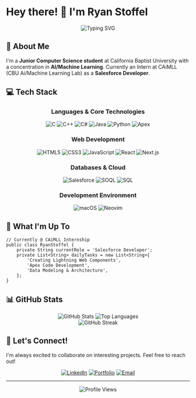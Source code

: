 # Hey there! 👋 I'm Ryan Stoffel

<div align="center">
  <img src="https://readme-typing-svg.herokuapp.com?font=Fira+Code&size=24&duration=3000&pause=1000&color=36BCF7&center=true&vCenter=true&width=600&lines=Computer+Science+%40+CBU;Salesforce+Developer;Full-Stack+Web+Developer;" alt="Typing SVG" />
</div>

## 🚀 About Me

I'm a **Junior Computer Science student** at California Baptist University with a concentration in **AI/Machine Learning**. Currently an Intern at CAiMLL (CBU Ai/Machine Learning Lab) as a **Salesforce Developer**.

## 💻 Tech Stack

<div align="center">

### Languages & Core Technologies
![C](https://img.shields.io/badge/C-00599C?style=for-the-badge&logo=c&logoColor=white)
![C++](https://img.shields.io/badge/C%2B%2B-00599C?style=for-the-badge&logo=c%2B%2B&logoColor=white)
![C#](https://img.shields.io/badge/C%23-239120?style=for-the-badge&logo=c-sharp&logoColor=white)
![Java](https://img.shields.io/badge/Java-ED8B00?style=for-the-badge&logo=openjdk&logoColor=white)
![Python](https://img.shields.io/badge/Python-3776AB?style=for-the-badge&logo=python&logoColor=white)
![Apex](https://img.shields.io/badge/Apex-00A1E0?style=for-the-badge&logo=salesforce&logoColor=white)

### Web Development
![HTML5](https://img.shields.io/badge/HTML5-E34F26?style=for-the-badge&logo=html5&logoColor=white)
![CSS3](https://img.shields.io/badge/CSS3-1572B6?style=for-the-badge&logo=css3&logoColor=white)
![JavaScript](https://img.shields.io/badge/JavaScript-F7DF1E?style=for-the-badge&logo=javascript&logoColor=black)
![React](https://img.shields.io/badge/React-20232A?style=for-the-badge&logo=react&logoColor=61DAFB)
![Next.js](https://img.shields.io/badge/Next.js-000000?style=for-the-badge&logo=next.js&logoColor=white)

### Databases & Cloud
![Salesforce](https://img.shields.io/badge/Salesforce-00A1E0?style=for-the-badge&logo=salesforce&logoColor=white)
![SOQL](https://img.shields.io/badge/SOQL-00A1E0?style=for-the-badge&logo=salesforce&logoColor=white)
![SQL](https://img.shields.io/badge/SQL-4479A1?style=for-the-badge&logo=mysql&logoColor=white)

### Development Environment
![macOS](https://img.shields.io/badge/macOS-000000?style=for-the-badge&logo=apple&logoColor=white)
![Neovim](https://img.shields.io/badge/NeoVim-57A143?style=for-the-badge&logo=neovim&logoColor=white)

</div>

## 🎯 What I'm Up To

```apex
// Currently @ CAiMLL Internship
public class RyanStoffel {
    private String currentRole = 'Salesforce Developer';
    private List<String> dailyTasks = new List<String>{
        'Creating Lightning Web Components',
        'Apex Code Development',
        'Data Modeling & Architecture',
    };
}
```

## 📊 GitHub Stats

<div align="center">
  <img src="https://github-readme-stats.vercel.app/api?username=RyanStoffel&show_icons=true&theme=tokyonight&hide_border=true&count_private=true" alt="GitHub Stats" />
  <img src="https://github-readme-stats.vercel.app/api/top-langs/?username=RyanStoffel&layout=compact&theme=tokyonight&hide_border=true" alt="Top Languages" />
</div>

<div align="center">
  <img src="https://github-readme-streak-stats.herokuapp.com/?user=RyanStoffel&theme=tokyonight&hide_border=true" alt="GitHub Streak" />
</div>

## 🤝 Let's Connect!

I'm always excited to collaborate on interesting projects. Feel free to reach out!

<div align="center">

[![LinkedIn](https://img.shields.io/badge/LinkedIn-0077B5?style=for-the-badge&logo=linkedin&logoColor=white)](https://www.linkedin.com/in/ryan-stoffel)
[![Portfolio](https://img.shields.io/badge/Portfolio-FF5722?style=for-the-badge&logo=google-chrome&logoColor=white)](https://ryanstoffel.com)
[![Email](https://img.shields.io/badge/Email-D14836?style=for-the-badge&logo=gmail&logoColor=white)](mailto:ryanstoffel62@icloud.com)

</div>

---

<div align="center">
  <img src="https://komarev.com/ghpvc/?username=RyanStoffel&color=36BCF7&style=for-the-badge" alt="Profile Views" />
</div>
